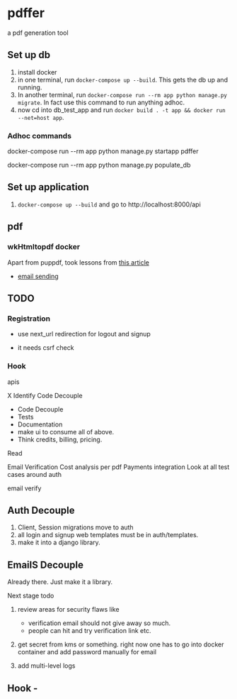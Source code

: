 # pdffer
a pdf generation tool

## Set up db
1. install docker
2. in one terminal, run `docker-compose up --build`. This gets the db up and running. 
3. In another terminal, run `docker-compose run --rm app python manage.py migrate`. In fact use this command to run anything adhoc. 
4. now cd into db_test_app and run `docker build . -t app && docker run --net=host app`.  

### Adhoc commands

docker-compose run --rm app python manage.py startapp pdffer

docker-compose run --rm app python manage.py populate_db

## Set up application

1.  `docker-compose up --build` and go to http://localhost:8000/api

## pdf

### wkHtmltopdf docker
Apart from puppdf, took lessons from [this article](https://sasablagojevic.com/setting-up-wkhtmltopdf-on-docker-alpine-linux)

- [email sending](https://towardsdatascience.com/how-to-easily-automate-emails-with-python-8b476045c151)

## TODO

### Registration

- use next_url redirection for logout and signup

- it needs csrf check

### Hook


apis 

X Identify Code Decouple
- Code Decouple
- Tests
- Documentation
- make ui to consume all of above. 
- Think credits, billing, pricing.

Read 

Email Verification
Cost analysis per pdf
Payments integration
Look at all test cases around auth


email verify

## Auth Decouple

1. Client, Session migrations move to auth
2. all login and signup web templates must be in auth/templates.
3. make it into a django library. 


## EmailS Decouple

Already there. Just make it a library.


Next stage todo
1. review areas for security flaws like 
    - verification email should not give away so much.
    - people can hit and try verification link etc.

2. get secret from kms or something. right now one has to go into docker container and add password manually for email

3. add multi-level logs


## Hook -

